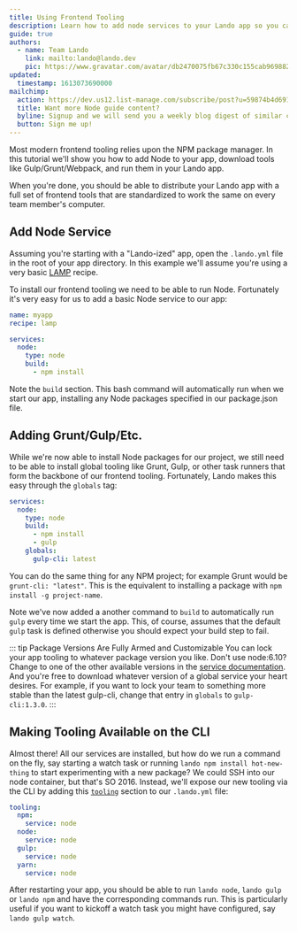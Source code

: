 ```yaml
---
title: Using Frontend Tooling
description: Learn how to add node services to your Lando app so you can use yarn, npm, grunt, gulp, webpack, etc for all the frontend magic.
guide: true
authors:
  - name: Team Lando
    link: mailto:lando@lando.dev
    pic: https://www.gravatar.com/avatar/db2470075fb67c330c155cab9698826f
updated:
  timestamp: 1613073690000
mailchimp:
  action: https://dev.us12.list-manage.com/subscribe/post?u=59874b4d6910fa65e724a4648&amp;id=613837077f
  title: Want more Node guide content?
  byline: Signup and we will send you a weekly blog digest of similar content to keep you satiated.
  button: Sign me up!
---
```


Most modern frontend tooling relies upon the NPM package manager. In this tutorial we'll show you how to add Node to your app, download tools like Gulp/Grunt/Webpack, and run them in your Lando app.

When you're done, you should be able to distribute your Lando app with a full set of frontend tools that are standardized to work the same on every team member's computer.

## Add Node Service

Assuming you're starting with a "Lando-ized" app, open the `.lando.yml` file in the root of your app directory. In this example we'll assume you're using a very basic [LAMP](./../config/lamp.md) recipe.

To install our frontend tooling we need to be able to run Node. Fortunately it's very easy for us to add a basic Node service to our app:

```yml
name: myapp
recipe: lamp

services:
  node:
    type: node
    build:
      - npm install
```

Note the `build` section. This bash command will automatically run when we start our app, installing any Node packages specified in our package.json file.

## Adding Grunt/Gulp/Etc.

While we're now able to install Node packages for our project, we still need to be able to install global tooling like Grunt, Gulp, or other task runners that form the backbone of our frontend tooling. Fortunately, Lando makes this easy through the `globals` tag:


```yml
services:
  node:
    type: node
    build:
      - npm install
      - gulp
    globals:
      gulp-cli: latest
```

You can do the same thing for any NPM project; for example Grunt would be `grunt-cli: "latest"`. This is the equivalent to installing a package with `npm install -g project-name`.

Note we've now added a another command to `build` to automatically run `gulp` every time we start the app. This, of course, assumes that the default `gulp` task is defined otherwise you should expect your build step to fail.

::: tip Package Versions Are Fully Armed and Customizable
You can lock your app tooling to whatever package version you like. Don't use node:6.10? Change to one of the other available versions in the [service documentation](./../config/node.md). And you're free to download whatever version of a global service your heart desires. For example, if you want to lock your team to something more stable than the latest gulp-cli, change that entry in `globals` to `gulp-cli:1.3.0`.
:::

## Making Tooling Available on the CLI

Almost there! All our services are installed, but how do we run a command on the fly, say starting a watch task or running `lando npm install hot-new-thing` to start experimenting with a new package? We could SSH into our node container, but that's SO 2016. Instead, we'll expose our new tooling via the CLI by adding this [`tooling`](./../config/tooling.md) section to our `.lando.yml` file:

```yml
tooling:
  npm:
    service: node
  node:
    service: node
  gulp:
    service: node
  yarn:
    service: node
```

After restarting your app, you should be able to run `lando node`, `lando gulp` or `lando npm` and have the corresponding commands run. This is particularly useful if you want to kickoff a watch task you might have configured, say `lando gulp watch`.
